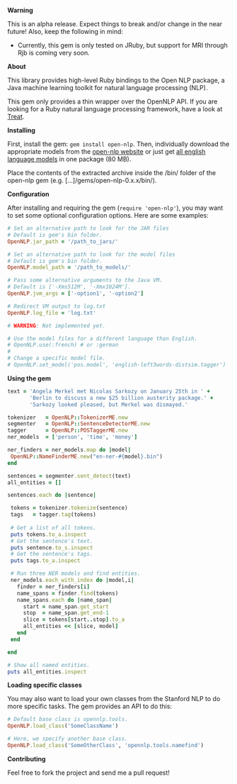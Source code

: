 **Warning**

This is an alpha release. Expect things to break and/or change in the near future! Also, keep the following in mind:

- Currently, this gem is only tested on JRuby, but support for MRI through Rjb is coming very soon.

**About**

This library provides high-level Ruby bindings to the Open NLP package, a Java machine learning toolkit for natural language processing (NLP). 

This gem only provides a thin wrapper over the OpenNLP API. If you are looking for a Ruby natural language processing framework, have a look at [Treat](https://github.com/louismullie/treat).

**Installing**

First, install the gem: `gem install open-nlp`. Then, individually download the appropriate models from the [open-nlp website](http://opennlp.sourceforge.net/models-1.5/) or just get [all english language models](louismullie.com/treat/open-nlp-english.zip) in one package (80 MB).

Place the contents of the extracted archive inside the /bin/ folder of the open-nlp gem (e.g. [...]/gems/open-nlp-0.x.x/bin/).

**Configuration**

After installing and requiring the gem (`require 'open-nlp'`), you may want to set some optional configuration options. Here are some examples:

```ruby
# Set an alternative path to look for the JAR files
# Default is gem's bin folder.
OpenNLP.jar_path = '/path_to_jars/'

# Set an alternative path to look for the model files
# Default is gem's bin folder.
OpenNLP.model_path = '/path_to_models/'

# Pass some alternative arguments to the Java VM.
# Default is ['-Xms512M', '-Xmx1024M'].
OpenNLP.jvm_args = ['-option1', '-option2']

# Redirect VM output to log.txt
OpenNLP.log_file = 'log.txt'

# WARNING: Not implemented yet.

# Use the model files for a different language than English.
# OpenNLP.use(:french) # or :german
# 
# Change a specific model file.
# OpenNLP.set_model('pos.model', 'english-left3words-distsim.tagger')
```

**Using the gem**

```ruby
text = 'Angela Merkel met Nicolas Sarkozy on January 25th in ' +
       'Berlin to discuss a new $25 billion austerity package.' +
       'Sarkozy looked pleased, but Merkel was dismayed.'

tokenizer   = OpenNLP::TokenizerME.new
segmenter   = OpenNLP::SentenceDetectorME.new
tagger      = OpenNLP::POSTaggerME.new
ner_models  = ['person', 'time', 'money']

ner_finders = ner_models.map do |model|
 OpenNLP::NameFinderME.new("en-ner-#{model}.bin")
end

sentences = segmenter.sent_detect(text)
all_entities = []

sentences.each do |sentence|

 tokens = tokenizer.tokenize(sentence)
 tags   = tagger.tag(tokens)
 
 # Get a list of all tokens.
 puts tokens.to_a.inspect
 # Get the sentence's text.
 puts sentence.to_s.inspect
 # Get the sentence's tags.
 puts tags.to_a.inspect

 # Run three NER models and find entities.
 ner_models.each_with_index do |model,i|
   finder = ner_finders[i]
   name_spans = finder.find(tokens)
   name_spans.each do |name_span|
     start = name_span.get_start
     stop  = name_span.get_end-1
     slice = tokens[start..stop].to_a
     all_entities << [slice, model]
   end
 end

end

# Show all named entities.
puts all_entities.inspect
```

**Loading specific classes**

You may also want to load your own classes from the Stanford NLP to do more specific tasks. The gem provides an API to do this:

```ruby
# Default base class is opennlp.tools.
OpenNLP.load_class('SomeClassName')  

# Here, we specify another base class.
OpenNLP.load_class('SomeOtherClass', 'opennlp.tools.namefind') 
```

**Contributing**

Feel free to fork the project and send me a pull request!